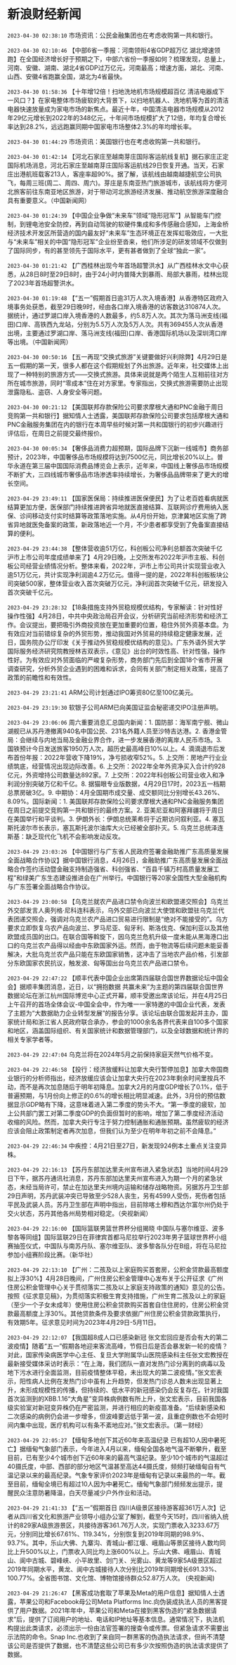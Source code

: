 # 新浪财经新闻
`2023-04-30 02:38:10` 市场资讯：公民金融集团也在考虑收购第一共和银行。

`2023-04-30 02:10:46` 【中部6省一季报：河南领衔4省GDP超万亿 湖北增速领跑】在全国经济增长好于预期之下，中部六省份一季报如何？梳理发现，总量上，河南、安徽、湖南、湖北4省GDP过万亿元，河南最高；增速方面，湖北、河南、山西、安徽4省跑赢全国，湖北为4省最快。

`2023-04-30 01:58:36` 【十年增12倍！扫地洗地机市场规模超百亿 清洁电器成下一风口？】在家电整体市场疲软的大背景下，以扫地机器人、洗地机等为首的清洁电器快速放量成为家电市场的新焦点。最近十年，中国清洁电器市场规模从2012年29亿元增长到2022年的348亿元，十年间市场规模扩大了12倍，年均复合增长率达到28.2%，远远跑赢同期中国家电市场整体2.3%的年均增长率。

`2023-04-30 01:44:29` 市场资讯：美国银行也在考虑收购第一共和银行。

`2023-04-30 01:42:14` 【河北石家庄至越南芽庄国际客运航线复航】据石家庄正定国际机场消息，河北石家庄至越南芽庄国际客运航线29日恢复开通。当天，石家庄出港航班载客213人，客座率超90%。据了解，该航线由越南越捷航空公司执飞，每周三班(周二、周四、周六)。芽庄是东南亚热门旅游城市，该航线将方便河北旅客前往东南亚地区旅游，对于带动河北旅游经济发展、推动航空旅游深度融合具有重要意义。（中国新闻网）

`2023-04-30 01:24:39` 【中国企业争做“未来车”领域“隐形冠军”】从智能车门控制，到锂电池安全防控，再到自动驾驶的软硬件集成和多传感融合感知，上海金桥经济技术开发区所营造的国内最友好“未来车”生态环境正在发挥虹吸效应，一大批与“未来车”相关的中国“隐形冠军”企业纷至沓来，他们所涉足的研发领域不仅做到了国际同步，有的甚至领先于国际水平，更有甚者做到了全球“独此一家”。

`2023-04-30 01:21:42` 【广西桂林出现今年首场超警洪水】从广西桂林水文中心获悉，从28日8时至29日8时，由于24小时内普降大到暴雨、局部大暴雨，桂林出现了2023年首场超警洪水。

`2023-04-30 01:19:48` 【“五一”假期首日逾31万人次入境香港】从香港特区政府入境事务处获悉，截至29日晚9时，经由各口岸入境香港的访客数达310874人次。据统计，通过罗湖口岸入境香港的人数最多，约5.8万人次。其次为落马洲支线(福田)口岸、高铁西九龙站，分别为5.5万人次及5万人次。共有369455人次从香港出境，主要通过罗湖口岸、落马洲支线(福田)口岸、香港国际机场以及深圳湾口岸等出境。（中国新闻网）

`2023-04-30 00:50:16` 【五一再现“交换式旅游”关键要做好兴利除弊】4月29日是五一假期的第一天，很多人都在这个假期规划了外出旅游。近年来，社交媒体上出现了一种特别的旅游方式——交换式旅游。具体来说就是两个陌生人互相前往对方所在城市旅游，同时“零成本”住在对方家里。专家指出，交换式旅游需要防止出现泄露隐私、盗窃、人身安全等问题。

`2023-04-30 00:21:12` 【美国联邦存款保险公司要求摩根大通和PNC金融于周日竞购第一共和银行】据知情人士透露，美国联邦存款保险公司要求包括摩根大通和PNC金融服务集团在内的银行在本周早些时候对第一共和国银行的初步兴趣进行评估后，在周日之前提交最终报价。

`2023-04-30 00:05:34` 【奢侈品消费力超预期，国际品牌下沉新一线城市】商务部预计，2023年，中国奢侈品市场规模将达到7500亿元，同比增长20%以上。普华永道在第三届中国国际消费品博览会上表示，近年来，中国线上奢侈品市场规模不断扩大，三四线城市奢侈品市场渗透率持续增长，为奢侈品品牌带来了更大的增长空间。

`2023-04-29 23:49:11` 【国家医保局：持续推进医保便民】为了让老百姓看病就医结算更加方便，医保部门持续推进跨省异地就医直接结算、互联网诊疗费用纳入医保、诊间移动支付实时结算等政策落地实施。从4月份开始，京津冀地区实施了跨省异地就医免备案的政策，新政落地近一个月，不少患者都享受到了免备案直接结算的便利。

`2023-04-29 23:44:38` 【整体营收逾51万亿，科创板公司净利总额首次突破千亿 沪市上市公司年度成绩单来了】4月29日晚，上交所发布2022年沪市主板、科创板公司经营业绩情况分析。整体来看，2022年，沪市上市公司共计实现营业收入逾51万亿元，共计实现净利润逾4.2万亿元。值得一提的是，2022年科创板板块公司突破500家，整体营业收入首次突破万亿元，净利润首次突破千亿元，研发投入首次突破千亿元。

`2023-04-29 23:28:32` 【18条措施支持外贸稳规模优结构，专家解读：针对性好操作性强】4月28日，中共中央政治局召开会议，分析研究当前经济形势和经济工作。会议提出，要把吸引外商投资放在更加重要的位置，稳住外贸外资基本盘。为有效应对当前错综复杂的外贸形势，推动我国对外贸易的持续稳定健康发展，近日，国务院办公厅印发《关于推动外贸稳规模优结构的意见》。广东外语外贸大学国际服务经济研究院教授林吉双表示，《意见》出台的时效性高、针对性强，操作性好。为有效应对外贸面临的严峻复杂形势，商务部门先后到全国18个省市开展调查研究，分析外贸企业遇到的困难和诉求，会同有关部门制定相关政策，提高了政策的前瞻性和有效性。

`2023-04-29 23:21:41` ARM公司计划通过IPO筹资80亿至100亿美元。

`2023-04-29 23:19:30` 软银子公司ARM已向美国证监会秘密递交IPO注册声明。

`2023-04-29 23:06:06` 周六重要消息汇总国内新闻：1. 国防部：海军南宁舰、微山湖舰已从苏丹港撤离940名中国公民、231名外籍人员至沙特吉达港。2. 香港金管局：会继续与内地当局及金融业界合作，进一步发展香港的离岸人民币市场。3. 国铁预计今日发送旅客1950万人次，超历史最高峰日10%以上。4. 滴滴退市后发布首份年报：2022年营收下降19%，净亏损收窄52%。5. 上交所：房地产行业业绩筑底，经营情况出现边际改善。6. 上交所：2022年全年外资净买入合计约928亿元，外资增持公司数量达892家。7. 上交所：2022年科创板公司营业收入和净利润分别突破万亿和千亿。8. 据猫眼专业版数据，4月29日17时，2023五一档期总票房破3亿。9. 中期协：4月全国期市成交量、成交额同比分别增长43.26%、8.09%。国际新闻：1. 美国联邦存款保险公司要求摩根大通和PNC金融服务集团在周日之前提交竞购第一共和银行的最终方案。2. 亚美尼亚和阿塞拜疆将于周日在美国举行和平谈判。3. 伊朗外长：伊朗总统莱希将于近期访问叙利亚。4. 塞瓦斯托波尔市长表示，塞瓦斯托波尔油库大火已经被全部扑灭。5. 乌克兰总统泽连斯基：缺乏现代化飞机不会影响发动反攻。

`2023-04-29 23:03:26` 【中国银行与广东省人民政府签署金融助推广东高质量发展全面战略合作协议】据中国银行消息，4月26日，金融助推广东高质量发展全面战略合作签约活动暨金融支持制造强省、科创强省、“百县千镇万村高质量发展工程”和绿美广东生态建设推进会在广州举行。中国银行等20家全国性大型金融机构与广东签署全面战略合作协议。

`2023-04-29 23:00:58` 【乌克兰就农产品进口禁令向波兰和欧盟递交照会】乌克兰外交部发言人奥列格·尼科连科表示，乌外交部已向波兰大使馆和欧盟驻乌克兰代表团递交照会，强调对乌克兰农产品进口贸易进行限制是“绝对不能接受的”。乌方要求立即恢复乌农产品向波兰、罗马尼亚、匈牙利、斯洛伐克、保加利亚以及其他欧盟成员国的出口。在联合国等斡旋下，因乌克兰危机升级一度未能从黑海港口出口的乌克兰农产品得以经由中东欧国家外运。然而，由于物流等后续问题未能妥善解决，大批乌克兰农产品只能在东欧国家销售，这冲击了当地农产品价格，引发部分东欧国家农民抗议，触发波、匈等国出台乌克兰农产品进口禁令。

`2023-04-29 22:47:22` 【顺丰代表中国企业出席第四届联合国世界数据论坛中国全会】据顺丰集团消息，近日，以“拥抱数据 共赢未来”为主题的第四届联合国世界数据论坛在浙江杭州国际博览中心正式开幕，顺丰受邀出席该论坛，并在4月25日上午召开的首场全体会议-中国全会中，作为唯一一家特邀的中国企业代表，发表了主题为“大数据助力企业转型发展”的报告分享。该论坛由联合国发起并主办，国家统计局和浙江省人民政府联合承办，参会的1000余名各界代表来自100多个国家和地区，涵盖国际组织、有关国家统计和数据管理部门，以及全球数据和统计界的相关专家学者等。

`2023-04-29 22:47:04` 乌克兰将在2024年5月之前保持家庭天然气价格不变。

`2023-04-29 22:46:58` 【投行：经济放缓料让加拿大央行暂停加息】加拿大帝国商业银行的分析师指出，经济放缓应该会让加拿大央行在2023年剩余时间里按兵不动，而不是再次加息随后于明年初降息。加拿大2月的月度GDP增长了0.1%，低于普遍预期，与1月份向上修正的0.6%的增长相比明显减速。此外，3月份的预估数据显示GDP略有下降，这意味着进入第二季度的势头不大。“第一季度的疲软，加上公共部门罢工对第二季度GDP的负面但暂时的影响，增加了第二季度经济活动收缩的风险。然而，加拿大央行专注于努力控制通胀和通胀预期。虽然疲软的经济应该会阻止政策制定者再次加息，但我们认为至少在明年年初之前不会降息。”

`2023-04-29 22:46:34`   中疾控：4月21日至27日，新发现924例本土重点关注变异株。

`2023-04-29 22:16:13` 【苏丹东部加达里夫州宣布进入紧急状态】当地时间4月29日下午，据苏丹通讯社消息，苏丹东部加达里夫州宣布进入为期一个月的紧急状态，未经当局许可，禁止在加达里夫州境内运输和储存战略物资。另据苏丹卫生部29日声明，苏丹武装冲突已导致至少528人丧生，另有4599人受伤，死伤者包括平民及武装人员。苏丹卫生部在声明中指出，目前除喀土穆和西达尔富尔州仍处于交火状态，苏丹其他各州局势相对稳定。（央视新闻）

`2023-04-29 22:16:00` 【国际篮联男篮世界杯分组揭晓 中国队与塞尔维亚、波多黎各等同组】国际篮联29日在菲律宾首都马尼拉举行2023年男子篮球世界杯小组赛抽签仪式，中国队与南苏丹队、塞尔维亚队、波多黎各队分在B组，将在马尼拉参加小组赛阶段比赛。（新华社）

`2023-04-29 22:13:10` 【广州：二孩及以上家庭购买首套房，公积金贷款最高额度拟上浮30%】4月28日晚间，广州住房公积金管理中心发布关于公开征求《广州住房公积金管理中心关于贯彻落实二孩及以上家庭支持政策的通知》意见的公告。按照《征求意见稿》，为贯彻落实积极生育支持措施，广州生育二孩及以上的家庭（至少一个子女未成年）使用住房公积金贷款购买首套自住住房的，住房公积金贷款最高额度上浮30%。其他贷款条件及要求依据广州住房公积金贷款政策执行，有效期5年。征求意见时间为2023年4月29日-5月11日。

`2023-04-29 22:12:07` 【我国超8成人口已感染新冠 张文宏回应是否会有大的第二波疫情】随着“五一”假期各地迎来客流高峰，节假日后是否会暴发新一轮的疫情？对此，国家传染病医学中心主任、复旦大学附属华山医院感染科主任张文宏教授在最新接受媒体采访时表示：“在上海，我们团队一直对发热门诊分离到的病毒以及地下污水进行全面监测，目前疫情整体平稳，未出现大的第二波疫情。”张文宏表示，阳性病人比例在发热门诊中虽有上升趋势，但发热门诊总人数未出现显著上升，未形成规模性的传播，但持续的、低水平的新冠感染仍会反复存在。针对我国首次监测到的XBB.1.16“大角星”变异株病例数有所上升，张文宏表示，目前我国各级实验室对新冠变异株仍在严密监测，并进行相应的新疫苗准备。“后续新感染和二次感染的病例仍会进一步增多，但波峰要远低于第一波，且重症例数也不会短时间内集中出现，医疗机构可以有条不紊地应对。”张文宏表示。（第一财经）

`2023-04-29 22:05:27`   【缅甸多地创下其近60年来高温纪录 已有超10人因中暑死亡】据缅甸气象部门表示，今年进入4月以来，缅甸全国各地气温不断攀升，截至目前，已有至少4个城市创下近60年来的最高气温纪录。至少10个城市的气温超过40摄氏度，中部、西部的部分地区气温甚至高达44摄氏度，频频打破缅甸自有气温记录以来的最高纪录。气象专家评价2023年是缅甸有记录以来最热的一年。截至目前，缅甸全境已有超过10人因为中暑死亡。缅甸气象部门频频发出提示，提醒民众注意防暑降温，白天尽量减少户外作业和活动。

`2023-04-29 21:41:33`   【“五一”假期首日 四川A级景区接待游客超361万人次】记者从四川省文化和旅游产业领导小组办公室了解到，截至今天15时，四川省纳入统计的829家A级旅游景区，共接待游客361.76万人次，实现门票收入3233.67万元，分别同比增长67.61%、119.34%，分别恢复到2019年同期的98.9%、93.7%。其中，乐山大佛、九寨沟、青城山-都江堰、峨眉山等景区接待人数均同比上升500%以上，门票收入同比均上涨600%以上。乐山大佛、峨眉山、青城山、阆中古城、碧峰峡、小平故里、剑门关、光雾山、黄龙等9家5A级景区超过2019年同期水平，黄龙、阆中古城接待人次分别比2019年同期增长691.33%、100.77%。全省图书馆、文化馆、博物馆接待群众52.87万人次。 (央视新闻)

`2023-04-29 21:26:47` 【黑客成功套取了苹果及Meta的用户信息】据知情人士透露，苹果公司和Facebook母公司Meta Platforms Inc.向伪装成执法人员的黑客提供了用户数据。2021年年中，苹果公司和Meta在接到黑客伪造的“紧急数据请求”后，提供了订阅用户的地址、电话和IP地址等基本信息。通常情况下，执法机构提出此类请求，必须出示一份由法官签署的搜查令或传票。但紧急请求不需要出示法院的命令。Snap Inc.也收到了来自同一群黑客的伪造执法请求，但尚不清楚该公司是否提供了数据，也不清楚这些公司已有多少次按照伪造的执法请求提供了数据。

